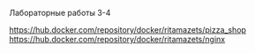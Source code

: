 Лабораторные работы 3-4

https://hub.docker.com/repository/docker/ritamazets/pizza_shop
https://hub.docker.com/repository/docker/ritamazets/nginx
